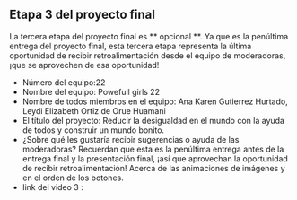 ## Etapa 3 del proyecto final

La tercera etapa del proyecto final es ** opcional **. Ya que es la penúltima entrega del proyecto final, esta tercera etapa representa la última oportunidad de recibir retroalimentación desde el equipo de moderadoras, ¡que se aprovechen de esa oportunidad!

- Número del equipo:22
- Nombre del equipo: Powefull girls 22
- Nombre de todos miembros en el equipo: Ana Karen Gutierrez Hurtado, Leydi Elizabeth Ortiz de Orue Huamani
- El título del proyecto: Reducir la desigualdad en el mundo con la ayuda de todos y construir un mundo bonito.
- ¿Sobre qué les gustaría recibir sugerencias o ayuda de las moderadoras? Recuerdan que esta es la penúltima entrega antes de la entrega final y la presentación final, ¡así que aprovechan la oportunidad de recibir retroalimentación! Acerca de las animaciones de imágenes y  en el orden de los botones.
- link del video  3 : 
